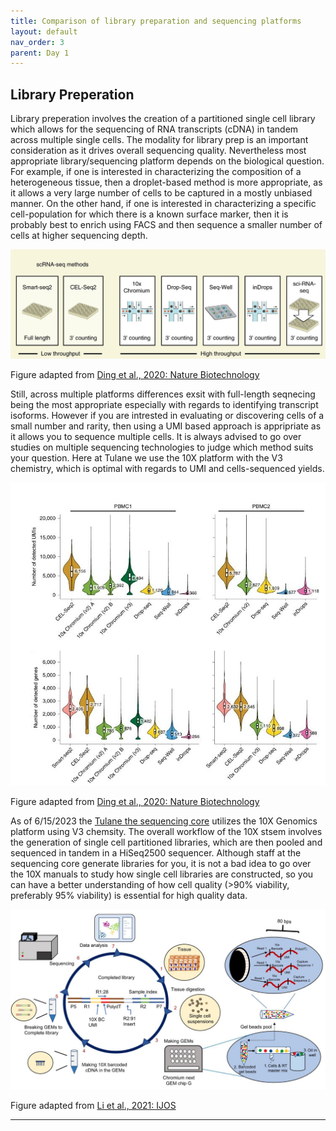 ```yaml
---
title: Comparison of library preparation and sequencing platforms
layout: default
nav_order: 3
parent: Day 1
---
```


## Library Preperation
Library preperation involves the creation of a partitioned single cell library which allows for the sequencing of RNA transcripts (cDNA) in tandem across multiple single cells. The modality for library prep is an important consideration as it drives overall sequencing quality. Nevertheless most appropriate library/sequencing platform depends on the biological question. For example, if one is interested in characterizing the composition of a heterogeneous tissue, then a droplet-based method is more appropriate, as it allows a very large number of cells to be captured in a mostly unbiased manner. On the other hand, if one is interested in characterizing a specific cell-population for which there is a known surface marker, then it is probably best to enrich using FACS and then sequence a smaller number of cells at higher sequencing depth.

![](../../assets/images/seq2.JPG)

Figure adapted from [Ding et al., 2020: Nature Biotechnology](https://www.nature.com/articles/s41587-020-0465-8)

Still, across multiple platforms differences exsit with full-length seqnecing being the most appropriate especially with regards to identifying transcript isoforms. However if you are intrested in evaluating or discovering cells of a small number and rarity, then using a UMI based approach is appripriate as it allows you to sequence multiple cells. It is always advised to go over studies on multiple sequencing technologies to judge which method suits your question. Here at Tulane we use the 10X platform with the V3 chemistry, which is optimal with regards to UMI and cells-sequenced yields. 

![](../../assets/images/seq3.JPG)

Figure adapted from [Ding et al., 2020: Nature Biotechnology](https://www.nature.com/articles/s41587-020-0465-8)

As of 6/15/2023 the [Tulane the sequencing core](https://medicine.tulane.edu/ctrii/nextgen-sequencing-core) utilizes the 10X Genomics platform using V3 chemsity. The overall workflow of the 10X stsem involves the generation of single cell partitioned libraries, which are then pooled and sequenced in tandem in a HiSeq2500 sequencer. Although staff at the sequencing core generate libraries for you, it is not a bad idea to go over the 10X manuals to study how single cell libraries are constructed, so you can have a better understanding of how cell quality (>90% viability, preferably 95% viability) is essential for high quality data.

![](../../assets/images/seq5.JPG)

Figure adapted from [Li et al., 2021: IJOS](https://www.nature.com/articles/s41368-021-00146-0)






----

[Just the Docs]: https://just-the-docs.github.io/just-the-docs/
[GitHub Pages]: https://docs.github.com/en/pages
[README]: https://github.com/just-the-docs/just-the-docs-template/blob/main/README.md
[Jekyll]: https://jekyllrb.com
[GitHub Pages / Actions workflow]: https://github.blog/changelog/2022-07-27-github-pages-custom-github-actions-workflows-beta/
[use this template]: https://github.com/just-the-docs/just-the-docs-template/generate
